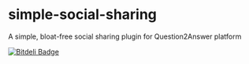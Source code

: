 simple-social-sharing
=====================

A simple, bloat-free social sharing plugin for Question2Answer platform


[![Bitdeli Badge](https://d2weczhvl823v0.cloudfront.net/amiyasahu/q2a-social-share/trend.png)](https://bitdeli.com/free "Bitdeli Badge")

